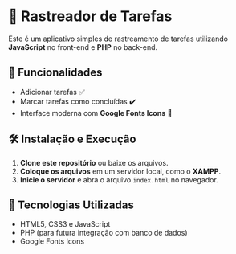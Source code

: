 # 📌 Rastreador de Tarefas

Este é um aplicativo simples de rastreamento de tarefas utilizando **JavaScript** no front-end e **PHP** no back-end.

## 🚀 Funcionalidades

- Adicionar tarefas ✅
- Marcar tarefas como concluídas ✔️
- Interface moderna com **Google Fonts Icons** 🎨

## 🛠️ Instalação e Execução

1. **Clone este repositório** ou baixe os arquivos.
2. **Coloque os arquivos** em um servidor local, como o **XAMPP**.
3. **Inicie o servidor** e abra o arquivo `index.html` no navegador.

## 🏁 Tecnologias Utilizadas

- HTML5, CSS3 e JavaScript
- PHP (para futura integração com banco de dados)
- Google Fonts Icons


